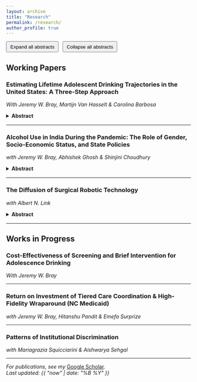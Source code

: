```yaml
---
layout: archive
title: "Research"
permalink: /research/
author_profile: true
---
```


<p>
  <button id="expand">Expand all abstracts</button>
  <button id="collapse">Collapse all abstracts</button>
</p>

## Working Papers

### Estimating Lifetime Adolescent Drinking Trajectories in the United States: A Three-Step Approach
*With Jeremy W. Bray, Martijn Van Hasselt & Carolina Barbosa*

<details>
  <summary><strong>Abstract</strong></summary>
  <div markdown="1">
Background: Understanding drinking trajectories from adolescence to old age is crucial for assessing the long-term effects of intervention programs for adolescent drinking. This study estimates transition probabilities between alcohol consumption levels to understand the long-term drinking trajectories of adolescents in the U.S. 
Methods: We used Bayesian Simulation to compute transition probabilities from age 12 to 65 in the U.S. for four drinking risk levels (low, medium, high, very high), abstinence, and alcohol dependence. Estimated transition probabilities were calibrated using simulated annealing. 
Results:  Across 16 age groups, the 1-year probability of remaining in the same state from age 12 to 65 averaged 0.84 (abstinent), 0.47 (low risk), 0.31 (medium risk), 0.33 (high risk), 0.33 (very high risk), and 0.49 (alcohol dependence). The probability of remaining abstinent decreased significantly at age 21 and then increased gradually over time. People in higher risk drinking states had a higher probability of transitioning to alcohol dependence.  
Limitations: This study lacks prior data on transitioning from alcohol dependence to other drinking states among adolescents, leading to potentially inaccurate transition probabilities. Additionally, while transition probabilities were estimated by sex, other factors such as race, geography, and religion were not considered, limiting the model’s generalizability.
Conclusion: Transition probabilities for alcohol use states are essential to understanding the progression of alcohol use over a lifetime. These transition probabilities can also be used as inputs to model the long-term impacts of intervention programs for adolescent drinking.
Implications: These findings provide a framework for evaluating intervention programs and guiding healthcare resource allocation to reduce adolescent alcohol consumption.

  </div>
</details>

---

### Alcohol Use in India During the Pandemic: The Role of Gender, Socio-Economic Status, and State Policies
*with Jeremy W. Bray, Abhishek Ghosh & Shinjini Choudhury*

<details>
  <summary><strong>Abstract</strong></summary>
  <div markdown="1">
Objectives
This study investigates the change in alcohol use following the COVID-19 lockdown in India, with a focus on gender differences and the influence of socioeconomic status and state policies.
Methods 
Data were sourced from the National Family Health Survey (NFHS-5), comprising 13 states and Union Territories, conducted in two phases: pre-lockdown (June 2019 to January 2020) and post-lockdown (October 2020 to May 2021). The NFHS-5 used a multi-stage sampling approach that was stratified by gender. The analysis included 312,101 respondents, with 128,258 surveyed pre-lockdown and 183,843 post-lockdowns. Outcome variables were alcohol use and frequency of use, categorized into abstinence, less than once a week, about once a week, and almost every day.
Results
Women showed a 0.15% decrease in abstinence (p = .006), with increases in drinking frequencies, particularly among rural women, those with no education (p < .001), and the poorest economic groups (p < .001). Conversely, women with higher education (p < .001) and from scheduled tribes (p < .001) increased their abstinence. Men showed a 1.64% increase in abstinence (p < .001), with significant decreases in drinking frequencies, especially in urban areas (p < .001), higher education (p = .002), and the richest groups (p < .001). Men in states with restricted sales policies saw an increase in abstinence (p < .001), while women in these states increased their drinking frequency. 
Conclusion 
The COVID-19 lockdown had a differential impact on alcohol use among men and women in India, highlighting the need for gender-responsive alcohol policies. 

  </div>
</details>

---

### The Diffusion of Surgical Robotic Technology
*with Albert N. Link*

<details>
  <summary><strong>Abstract</strong></summary>
  <div markdown="1">
An understanding of the diffusion of surgical robotic technology is a contribution to the academic literature on the diffusion of new technology in itself, and also it is a precursor to effective U.S. public policies toward this burgeoning new technology.  Using patent application information from filings with the U.S. Patent and Trademark Office, we characterize the diffusion of this technology in terms of a traditional S-curve model.  We also hypothesize a theory of the distribution of surgical robotic technology, and we test our theory empirically.  Our findings are a precursor to the promulgation of public sector performance standards for the use of the technology in open surgery.
  </div>
</details>

---

## Works in Progress

### Cost-Effectiveness of Screening and Brief Intervention for Adolescence Drinking
*With Jeremy W. Bray*

---

### Return on Investment of Tiered Care Coordination & High-Fidelity Wraparound (NC Medicaid)
*with Jeremy W. Bray, Hitanshu Pandit & Emefa Surprize*

---

### Patterns of Institutional Discrimination
*with Mariagrazia Squicciarini & Aishwarya Sehgal*

---

*For publications, see my* [Google Scholar](https://scholar.google.com/citations?user=4VnVTm8AAAAJ).  
*Last updated: {{ "now" | date: "%B %Y" }}*

<style>
  details summary { cursor: pointer; }
  details { margin: 0.4rem 0 1rem; }
  button { padding: 0.35rem 0.6rem; margin-right: 0.4rem; }
</style>
<script>
  (function(){
    const expandBtn = document.getElementById('expand');
    const collapseBtn = document.getElementById('collapse');
    const all = () => Array.from(document.querySelectorAll('details'));
    expandBtn?.addEventListener('click', () => all().forEach(d => d.open = true));
    collapseBtn?.addEventListener('click', () => all().forEach(d => d.open = false));
  })();
</script>


